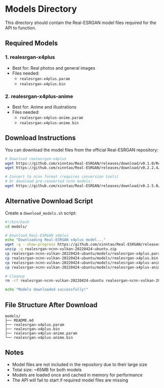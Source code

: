 # Models Directory

This directory should contain the Real-ESRGAN model files required for the API to function.

## Required Models

### 1. realesrgan-x4plus
- Best for: Real photos and general images
- Files needed:
  - `realesrgan-x4plus.param`
  - `realesrgan-x4plus.bin`

### 2. realesrgan-x4plus-anime
- Best for: Anime and illustrations
- Files needed:
  - `realesrgan-x4plus-anime.param`
  - `realesrgan-x4plus-anime.bin`

## Download Instructions

You can download the model files from the official Real-ESRGAN repository:

```bash
# Download realesrgan-x4plus
wget https://github.com/xinntao/Real-ESRGAN/releases/download/v0.1.0/RealESRGAN_x4plus.pth -O realesrgan-x4plus.pth
wget https://github.com/xinntao/Real-ESRGAN/releases/download/v0.2.2.4/RealESRGAN_x4plus_anime_6B.pth -O realesrgan-x4plus-anime.pth

# Convert to ncnn format (requires conversion tools)
# Or download pre-converted ncnn models:
wget https://github.com/xinntao/Real-ESRGAN/releases/download/v0.2.5.0/realesrgan-ncnn-vulkan-20220424-ubuntu.zip
```

## Alternative Download Script

Create a `download_models.sh` script:

```bash
#!/bin/bash
cd models/

# Download Real-ESRGAN x4plus
echo "Downloading Real-ESRGAN x4plus model..."
wget -q --show-progress https://github.com/xinntao/Real-ESRGAN/releases/download/v0.2.5.0/realesrgan-ncnn-vulkan-20220424-ubuntu.zip
unzip -q realesrgan-ncnn-vulkan-20220424-ubuntu.zip
cp realesrgan-ncnn-vulkan-20220424-ubuntu/models/realesrgan-x4plus.param .
cp realesrgan-ncnn-vulkan-20220424-ubuntu/models/realesrgan-x4plus.bin .
cp realesrgan-ncnn-vulkan-20220424-ubuntu/models/realesrgan-x4plus-anime.param .
cp realesrgan-ncnn-vulkan-20220424-ubuntu/models/realesrgan-x4plus-anime.bin .

# Cleanup
rm -rf realesrgan-ncnn-vulkan-20220424-ubuntu realesrgan-ncnn-vulkan-20220424-ubuntu.zip

echo "Models downloaded successfully!"
```

## File Structure After Download

```
models/
├── README.md
├── realesrgan-x4plus.param
├── realesrgan-x4plus.bin
├── realesrgan-x4plus-anime.param
└── realesrgan-x4plus-anime.bin
```

## Notes

- Model files are not included in the repository due to their large size
- Total size: ~65MB for both models
- Models are loaded once and cached in memory for performance
- The API will fail to start if required model files are missing